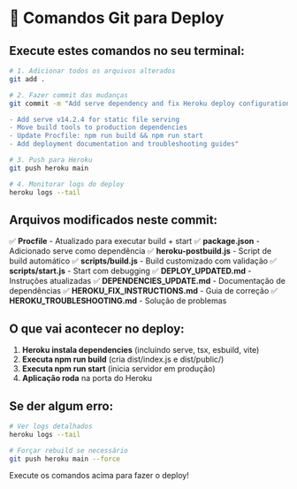 # 🔧 Comandos Git para Deploy

## Execute estes comandos no seu terminal:

```bash
# 1. Adicionar todos os arquivos alterados
git add .

# 2. Fazer commit das mudanças
git commit -m "Add serve dependency and fix Heroku deploy configuration

- Add serve v14.2.4 for static file serving
- Move build tools to production dependencies
- Update Procfile: npm run build && npm run start
- Add deployment documentation and troubleshooting guides"

# 3. Push para Heroku
git push heroku main

# 4. Monitorar logs do deploy
heroku logs --tail
```

## Arquivos modificados neste commit:

✅ **Procfile** - Atualizado para executar build + start
✅ **package.json** - Adicionado serve como dependência
✅ **heroku-postbuild.js** - Script de build automático
✅ **scripts/build.js** - Build customizado com validação
✅ **scripts/start.js** - Start com debugging
✅ **DEPLOY_UPDATED.md** - Instruções atualizadas
✅ **DEPENDENCIES_UPDATE.md** - Documentação de dependências
✅ **HEROKU_FIX_INSTRUCTIONS.md** - Guia de correção
✅ **HEROKU_TROUBLESHOOTING.md** - Solução de problemas

## O que vai acontecer no deploy:

1. **Heroku instala dependencies** (incluindo serve, tsx, esbuild, vite)
2. **Executa npm run build** (cria dist/index.js e dist/public/)
3. **Executa npm run start** (inicia servidor em produção)
4. **Aplicação roda** na porta do Heroku

## Se der algum erro:

```bash
# Ver logs detalhados
heroku logs --tail

# Forçar rebuild se necessário
git push heroku main --force
```

Execute os comandos acima para fazer o deploy!